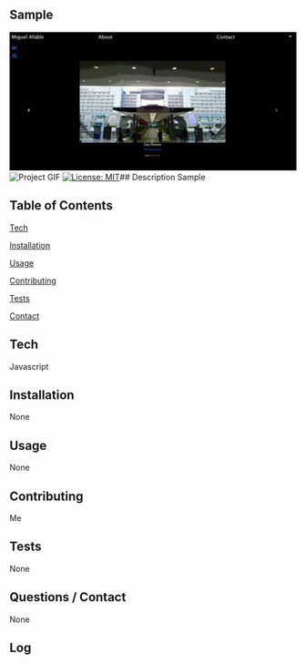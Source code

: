 ## Sample

![Project Image](assets/sample.jpg)
![Project GIF](assets/sample.gif)
[![License: MIT](https://img.shields.io/badge/License-MIT-yellow.svg)](https://opensource.org/licenses/MIT)## Description
Sample

## Table of Contents
[Tech](#Tech)

[Installation](#Installation)

[Usage](#Usage)

[Contributing](#Contributing)

[Tests](#Tests)

[Contact](#Contact)

## Tech
Javascript

## Installation
None

## Usage
None

## Contributing
Me

## Tests
None

## Questions / Contact
None

## Log